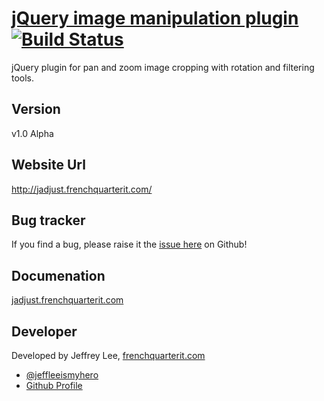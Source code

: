 # [jQuery image manipulation plugin](http://jadjust.frenchquarterit.com) [![Build Status](https://travis-ci.org/jeffleeismyhero/jAdjust.png)](https://travis-ci.org/jeffleeismyhero/jAdjust)

jQuery plugin for pan and zoom image cropping with rotation and filtering tools.

## Version

v1.0 Alpha

## Website Url

http://jadjust.frenchquarterit.com/

## Bug tracker

If you find a bug, please raise it the [issue here](https://github.com/jeffleeismyhero/jAdjust/issues) on Github! 

## Documenation

[jadjust.frenchquarterit.com](http://jadjust.frenchquarterit.com/)

## Developer

Developed by Jeffrey Lee, [frenchquarterit.com](http://frenchquarterit.com)

+ [@jeffleeismyhero](http://twitter.com/jeffleeismyhero)
+ [Github Profile](http://github.com/jeffleeismyhero)
